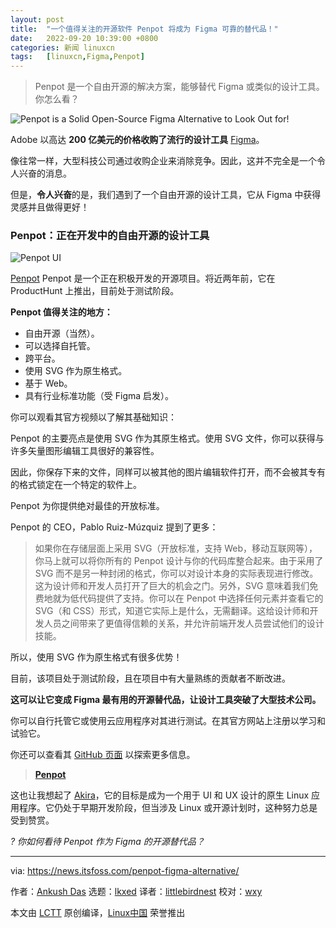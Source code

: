 ```yaml
---
layout: post
title:	"一个值得关注的开源软件 Penpot 将成为 Figma 可靠的替代品！"
date:	2022-09-20 10:39:00 +0800 
categories:	新闻 linuxcn 
tags:	[linuxcn,Figma,Penpot]
---
```




> 
> Penpot 是一个自由开源的解决方案，能够替代 Figma 或类似的设计工具。你怎么看？
> 
> 
> 


![Penpot is a Solid Open-Source Figma Alternative to Look Out for!](/Asserts/Images//attachment/album/202209/20/103955s29my9wtylpn90lj.jpg)


Adobe 以高达 **200 亿美元的价格收购了流行的设计工具** [Figma](https://www.figma.com/)。


像往常一样，大型科技公司通过收购企业来消除竞争。因此，这并不完全是一个令人兴奋的消息。


但是，**令人兴奋**的是，我们遇到了一个自由开源的设计工具，它从 Figma 中获得灵感并且做得更好！


### Penpot：正在开发中的自由开源的设计工具


![Penpot UI](/Asserts/Images//attachment/album/202209/20/103955s81vw1t3120w4tcj.jpg)


[Penpot](https://penpot.app/) Penpot 是一个正在积极开发的开源项目。将近两年前，它在 ProductHunt 上推出，目前处于测试阶段。


**Penpot 值得关注的地方：**


* 自由开源（当然）。
* 可以选择自托管。
* 跨平台。
* 使用 SVG 作为原生格式。
* 基于 Web。
* 具有行业标准功能（受 Figma 启发）。


你可以观看其官方视频以了解其基础知识：






Penpot 的主要亮点是使用 SVG 作为其原生格式。使用 SVG 文件，你可以获得与许多矢量图形编辑工具很好的兼容性。


因此，你保存下来的文件，同样可以被其他的图片编辑软件打开，而不会被其专有的格式锁定在一个特定的软件上。


Penpot 为你提供绝对最佳的开放标准。


Penpot 的 CEO，Pablo Ruiz-Múzquiz 提到了更多：



> 
> 如果你在存储层面上采用 SVG（开放标准，支持 Web，移动互联网等），你马上就可以将你所有的 Penpot 设计与你的代码库整合起来。由于采用了 SVG 而不是另一种封闭的格式，你可以对设计本身的实际表现进行修改。这为设计师和开发人员打开了巨大的机会之门。另外，SVG 意味着我们免费地就为低代码提供了支持。你可以在 Penpot 中选择任何元素并查看它的 SVG（和 CSS）形式，知道它实际上是什么，无需翻译。这给设计师和开发人员之间带来了更值得信赖的关系，并允许前端开发人员尝试他们的设计技能。
> 
> 
> 


所以，使用 SVG 作为原生格式有很多优势！


目前，该项目处于测试阶段，且在项目中有大量熟练的贡献者不断改进。


**这可以让它变成 Figma 最有用的开源替代品，让设计工具突破了大型技术公司。**


你可以自行托管它或使用云应用程序对其进行测试。在其官方网站上注册以学习和试验它。


你还可以查看其 [GitHub 页面](https://github.com/penpot/penpot) 以探索更多信息。



> 
> **[Penpot](https://penpot.app/)**
> 
> 
> 


这也让我想起了 [Akira](https://github.com/akiraux/Akira)，它的目标是成为一个用于 UI 和 UX 设计的原生 Linux 应用程序。它仍处于早期开发阶段，但当涉及 Linux 或开源计划时，这种努力总是受到赞赏。


*? 你如何看待 Penpot 作为 Figma 的开源替代品？*




---


via: <https://news.itsfoss.com/penpot-figma-alternative/>


作者：[Ankush Das](https://news.itsfoss.com/author/ankush/) 选题：[lkxed](https://github.com/lkxed) 译者：[littlebirdnest](https://github.com/littlebirdnest) 校对：[wxy](https://github.com/wxy)


本文由 [LCTT](https://github.com/LCTT/TranslateProject) 原创编译，[Linux中国](https://linux.cn/) 荣誉推出
